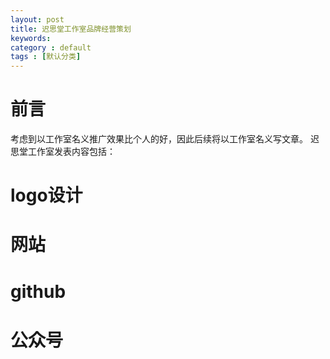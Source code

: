 ```yaml
---
layout: post
title: 迟思堂工作室品牌经营策划
keywords: 
category : default
tags : [默认分类]
---
```


# 前言
考虑到以工作室名义推广效果比个人的好，因此后续将以工作室名义写文章。
迟思堂工作室发表内容包括：

# logo设计

# 网站

# github

# 公众号

